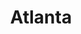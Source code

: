 ---
title: Atlanta
crosslinks:
- AtlantaCircleJerk
- autotldr
- gatech
- atlantar4r
- livven
- GAPol
- Comcast_Xfinity
- AtlantaUnited
- explainlikeimfive
- AtlantaBarters
- politics
- GeorgiaCampAndHike
- atlantagaming
- legaladvice
- AtlantaHawks
- ATL
- pics
- gatekeeping
- IAmA
- ATLHousing
---